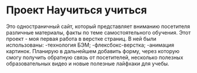 # Проект **Научиться учиться**
Это одностраничный сайт, который представляет вниманию посетителя различные материалы, факты по теме самостоятельного обучения.
Этот проект - моя первая работа в верстке страниц.
В ней были использованы:
-технология БЭМ;
-флексбокс-верстка;
-анимация картинок.
Планирую в дальнейшем добавить форму, через которую смогу получить обратную связь от посетителей, несколько полезных образовательных видео и новые полезные лайфхаки для учебы.
